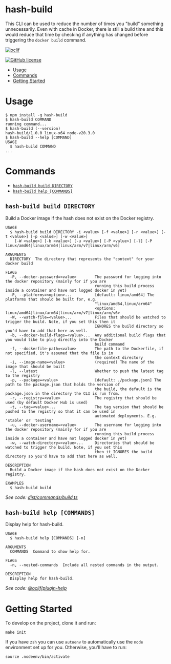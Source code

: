 hash-build
=================

This CLI can be used to reduce the number of times you "build" something unnecessarily. Even with cache in Docker, there is still a build time and this would reduce that time by checking if anything has changed before triggering the `docker build` command.


[![oclif](https://img.shields.io/badge/cli-oclif-brightgreen.svg)](https://oclif.io)

[![GitHub license](https://img.shields.io/github/license/oclif/hello-world)](https://github.com/oclif/hello-world/blob/main/LICENSE)

<!-- toc -->
* [Usage](#usage)
* [Commands](#commands)
* [Getting Started](#getting-started)
<!-- tocstop -->
# Usage
<!-- usage -->
```sh-session
$ npm install -g hash-build
$ hash-build COMMAND
running command...
$ hash-build (--version)
hash-build/1.0.0 linux-x64 node-v20.3.0
$ hash-build --help [COMMAND]
USAGE
  $ hash-build COMMAND
...
```
<!-- usagestop -->
# Commands
<!-- commands -->
* [`hash-build build DIRECTORY`](#hash-build-build-directory)
* [`hash-build help [COMMANDS]`](#hash-build-help-commands)

## `hash-build build DIRECTORY`

Build a Docker image if the hash does not exist on the Docker registry.

```
USAGE
  $ hash-build build DIRECTORY -i <value> [-f <value>] [-r <value>] [-t <value>] [-p <value>] [-w <value>]
    [-W <value>] [-b <value>] [-u <value>] [-P <value>] [-l] [-P linux/amd64|linux/arm64|linux/arm/v7|linux/arm/v6]

ARGUMENTS
  DIRECTORY  The directory that represents the "context" for your docker build

FLAGS
  -P, --docker-password=<value>        The password for logging into the docker repository (mainly for if you are
                                       running this build process inside a container and have not logged docker in yet)
  -P, --platforms=<option>...          [default: linux/amd64] The platforms that should be built for, e.g.
                                       "linux/amd64,linux/arm64"
                                       <options: linux/amd64|linux/arm64|linux/arm/v7|linux/arm/v6>
  -W, --watch-file=<value>...          Files that should be watched to trigger the build. Note, if you set this then it
                                       IGNORES the build directory so you'd have to add that here as well.
  -b, --docker-build-flags=<value>...  Any additional build flags that you would like to plug directly into the Docker
                                       build command
  -f, --dockerfile-path=<value>        The path to the Dockerfile, if not specified, it's assumed that the file is in
                                       the context directory
  -i, --image-name=<value>             (required) The name of the image that should be built
  -l, --latest                         Whether to push the latest tag to the registry
  -p, --package=<value>                [default: ./package.json] The path to the package.json that holds the version of
                                       the build, the default is the package.json in the directory the CLI is run from.
  -r, --registry=<value>               The registry that should be used (by default Docker Hub is used)
  -t, --tag=<value>...                 The tag version that should be pushed to the registry so that it can be used in
                                       automated deployments. E.g. 'stable' or 'testing'
  -u, --docker-username=<value>        The username for logging into the docker repository (mainly for if you are
                                       running this build process inside a container and have not logged docker in yet)
  -w, --watch-directory=<value>...     Directories that should be watched to trigger the build. Note, if you set this
                                       then it IGNORES the build directory so you'd have to add that here as well.

DESCRIPTION
  Build a Docker image if the hash does not exist on the Docker registry.

EXAMPLES
  $ hash-build build
```

_See code: [dist/commands/build.ts](https://github.com/entrostat/hash-build/blob/v1.0.0/dist/commands/build.ts)_

## `hash-build help [COMMANDS]`

Display help for hash-build.

```
USAGE
  $ hash-build help [COMMANDS] [-n]

ARGUMENTS
  COMMANDS  Command to show help for.

FLAGS
  -n, --nested-commands  Include all nested commands in the output.

DESCRIPTION
  Display help for hash-build.
```

_See code: [@oclif/plugin-help](https://github.com/oclif/plugin-help/blob/v5.2.9/src/commands/help.ts)_
<!-- commandsstop -->


# Getting Started

To develop on the project, clone it and run:

```shell
make init
```

If you have `zsh` you can use `autoenv` to automatically use the `node` environment set up for you. Otherwise, you'll have to run:

```shell
source .nodeenv/bin/activate
```

